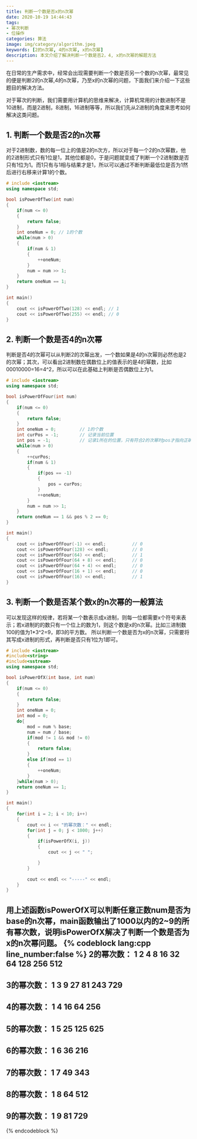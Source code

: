 ```yaml
---
title: 判断一个数是否x的n次幂
date: 2020-10-19 14:44:43
tags:
- 幂次判断
- 位操作
categories: 算法
image: img/category/algorithm.jpeg
keywords: [2的n次幂, 4的n次幂, x的n次幂]
description: 本文介绍了解决判断一个数是否2，4, x的n次幂的解题方法
---
```


在日常的生产需求中，经常会出现需要判断一个数是否另一个数的n次幂，最常见的便是判断2的n次幂,4的n次幂，乃至x的n次幂的问题，下面我们来介绍一下这些题目的解决方法。

对于幂次的判断，我们需要用计算机的思维来解决，计算机常用的计数进制不是10进制，而是2进制，8进制，16进制等等，所以我们先从2进制的角度来思考如何解决这类问题。
## 1. 判断一个数是否2的n次幂
对于2进制数，数的每一位上的值是2的n次方，所以对于每一个2的n次幂数，他的2进制形式只有1位是1，其他位都是0，于是问题就变成了判断一个2进制数是否只有1位为1。而1只有与1相与结果才是1，所以可以通过不断判断最低位是否为1然后进行右移来计算1的个数。
``` cpp
# include <iostream>
using namespace std;

bool isPowerOfTwo(int num)
{
    if(num <= 0)
    {
        return false;
    }
    int oneNum = 0; // 1的个数
    while(num > 0)
    {
        if(num & 1)
        {
            ++oneNum;
        }
        num = num >> 1;
    }
    return oneNum == 1;
}

int main()
{
    cout << isPowerOfTwo(128) << endl; // 1
    cout << isPowerOfTwo(255) << endl; // 0
}
```

## 2. 判断一个数是否4的n次幂
判断是否4的次幂可以从判断2的次幂出发，一个数如果是4的n次幂则必然也是2的次幂；其次，可以看出2进制数在偶数位上的值表示的是4的幂数，比如00010000=16=4^2，所以可以在此基础上判断是否偶数位上为1。
``` cpp
# include <iostream>
using namespace std;

bool isPowerOfFour(int num)
{
    if(num <= 0)
    {
        return false;
    }
    int oneNum = 0;         // 1的个数
    int curPos = -1;        // 记录当前位置
    int pos = -1;           // 记录1所在的位置，只有符合2的次幂时pos才指向正确位置
    while(num > 0)
    {
        ++curPos;
        if(num & 1)
        {
            if(pos == -1)
            {
                pos = curPos;
            }
            ++oneNum;
        }
        num = num >> 1;
    }
    return oneNum == 1 && pos % 2 == 0;
}

int main()
{
    cout << isPowerOfFour(-1) << endl;          // 0
    cout << isPowerOfFour(128) << endl;         // 0
    cout << isPowerOfFour(64) << endl;          // 1
    cout << isPowerOfFour(64 + 8) << endl;      // 0
    cout << isPowerOfFour(64 + 4) << endl;      // 0
    cout << isPowerOfFour(16 + 1) << endl;      // 0
    cout << isPowerOfFour(16) << endl;          // 1
}
```

## 3. 判断一个数是否某个数x的n次幂的一般算法
可以发现这样的规律，若将某一个数表示成x进制，则每一位都需要x个符号来表示；若x进制的的数只有一个位上的数为1，则这个数是x的n次幂。比如三进制数100的值为1*3^2=9，即3的平方数。
所以判断一个数是否为x的n次幂，只需要将其写成x进制的形式，再判断是否只有1位为1即可。
``` cpp
# include <iostream>
#include<string>
#include<sstream>
using namespace std;

bool isPowerOfX(int base, int num)
{
    if(num <= 0)
    {
        return false;
    }
    int oneNum = 0;
    int mod = 0;
    do{
        mod = num % base;
        num = num / base;
        if(mod != 1 && mod != 0)
        {
            return false;
        }
        else if(mod == 1)
        {
            ++oneNum;
        }
    }while(num > 0);
    return oneNum == 1;
}

int main()
{
    for(int i = 2; i < 10; i++)
    {
        cout << i << "的幂次数：" << endl;
        for(int j = 0; j < 1000; j++)
        {
            if(isPowerOfX(i, j))
            {
                cout << j << " ";

            }
        }
        
        cout << endl << "-----" << endl;
    }
}
```
用上述函数isPowerOfX可以判断任意正数num是否为base的n次幂，main函数输出了1000以内的2~9的所有幂次数，说明isPowerOfX解决了判断一个数是否为x的n次幂问题。
{% codeblock lang:cpp line_number:false %}
2的幂次数：
1 2 4 8 16 32 64 128 256 512 
-----
3的幂次数：
1 3 9 27 81 243 729 
-----
4的幂次数：
1 4 16 64 256 
-----
5的幂次数：
1 5 25 125 625 
-----
6的幂次数：
1 6 36 216 
-----
7的幂次数：
1 7 49 343 
-----
8的幂次数：
1 8 64 512 
-----
9的幂次数：
1 9 81 729 
-----
{% endcodeblock %}